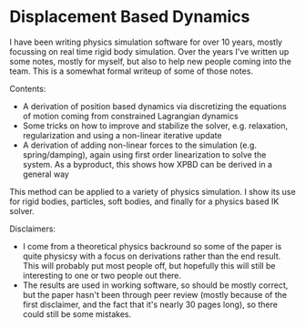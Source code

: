 # Displacement Based Dynamics
I have been writing physics simulation software for over 10 years, mostly focussing on real time rigid body simulation. Over the years I've written up some notes, mostly for myself, but also to help new people coming into the team. This is a somewhat formal writeup of some of those notes.

Contents:
- A derivation of position based dynamics via discretizing the equations of motion coming from constrained Lagrangian dynamics
- Some tricks on how to improve and stabilize the solver, e.g. relaxation, regularization and using a non-linear iterative update
- A derivation of adding non-linear forces to the simulation (e.g. spring/damping), again using first order linearization to solve the system. As a byproduct, this shows how XPBD can be derived in a general way

This method can be applied to a variety of physics simulation. I show its use for rigid bodies, particles, soft bodies, and finally for a physics based IK solver.

Disclaimers:
- I come from a theoretical physics backround so some of the paper is quite physicsy with a focus on derivations rather than the end result. This will probably put most people off, but hopefully this will still be interesting to one or two people out there.
- The results are used in working software, so should be mostly correct, but the paper hasn't been through peer review (mostly because of the first disclaimer, and the fact that it's nearly 30 pages long), so there could still be some mistakes. 
